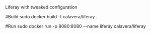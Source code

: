 Liferay with tweaked configuration

#Build
sudo docker build -t calavera/liferay .

#Run
sudo docker run -p 8080:8080 --name liferay calavera/liferay
